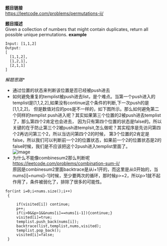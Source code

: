**题目链接**  
https://leetcode.com/problems/permutations-ii/  

**题目描述**  
Given a collection of numbers that might contain duplicates, return all possible unique permutations.
**example** 
```
Input: [1,1,2]
Output:
[
  [1,1,2],
  [1,2,1],
  [2,1,1]
]
```

*解题思路**  
* 通过位置的状态来判断该位置是否已经被push进去  
* 如何避免重复的templist被push进去list，是个难点。当第一个push进入的templist是[1,1,2,2],如果没有continue这个条件的判断,下一次push的是[1,1,2,2]，
但是数值对应的pos是不一样的，如下图所示。那么如何避免第二个同样的templist push进入呢？其实如果第三个位置的2被push进去templist了，那么第四个2肯定也会进去，
因为只有第四个位置的状态是false的。所以关键的在于防止第三个2被push进templsit,怎么做呢？其实程序是先访问第四个2再访问第三个2，所以当访问第四个2的时候，
第3个位置的2肯定是false，所以我们可以判断前一个2的位置状态，如果前一个2的位置状态是2的false时候，我们是不应该把这个2push进入templist里面了。  
![image](https://github.com/WeifaGan/MyLeetCode/tree/master/Algorithm/back_tracing/Images)
* 为什么不能像combinesum2那么判断呢 https://leetcode.com/problems/combination-sum-ii/  
原因是combinesum2里面backtrace是从i+1开的，而这里是从0开始的，当nums[i]=nums[i-1]时候，至少要两次的循环，那时候p>=2，所以p>1就不起作用了，条件被弱化了，排除了很多的可能性。
 ```
 for(int i=0;i<nums.size();i++)
  {  

      if(visited[i]) continue;
      p++;
      if(i>0&&p>1&&nums[i]==nums[i-1]){continue;}
      visited[i]=true;
      templist.push_back(nums[i]);
      backtrace(list,templist,nums,visited);
      templist.pop_back();
      visited[i]=false;
  }
 ```

